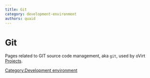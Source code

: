 ```yaml
---
title: Git
category: development-environment
authors: quaid
---
```


# Git

Pages related to GIT source code management, aka `git`, used by oVirt [Projects](:Category:Project).

[Category:Development environment](/develop/developer-guide/environment/)
